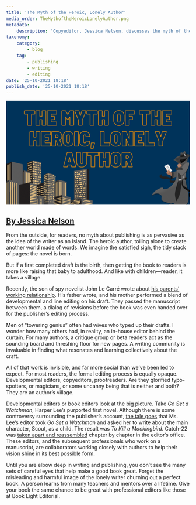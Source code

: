 ```yaml
---
title: 'The Myth of the Heroic, Lonely Author'
media_order: TheMythoftheHeroicLonelyAuthor.png
metadata:
    description: 'Copyeditor, Jessica Nelson, discusses the myth of the writer as an island. The truth is, writing takes a village.'
taxonomy:
    category:
        - blog
    tag:
        - publishing
        - writing
        - editing
date: '25-10-2021 18:18'
publish_date: '25-10-2021 18:18'
---
```


!["The Myth of the Heroic, Lonely Author"](TheMythoftheHeroicLonelyAuthor.png)

## [By Jessica Nelson](http://booklighteditorial.com/team#jessica)

From the outside, for readers, no myth about publishing is as pervasive as the idea of the writer as an island. The heroic author, toiling alone to create another world made of words. We imagine the satisfied sigh, the tidy stack of pages: the novel is born.  

But if a first completed draft is the birth, then getting the book to readers is more like raising that baby to adulthood. And like with children—reader, it takes a village. 

Recently, the son of spy novelist John Le Carré wrote about [his parents’ working relationship](https://www.theguardian.com/books/2021/mar/13/my-father-was-famous-as-john-le-carre-my-mother-was-his-crucial-covert-collaborator?target=_blank). His father wrote, and his mother performed a blend of developmental and line editing on his draft. They passed the manuscript between them, a dialog of revisions before the book was even handed over for the publisher’s editing process. 

Men of “towering genius” often had wives who typed up their drafts. I wonder how many others had, in reality, an in-house editor behind the curtain. For many authors, a critique group or beta readers act as the sounding board and threshing floor for new pages. A writing community is invaluable in finding what resonates and learning collectively about the craft. 

All of that work is invisible, and far more social than we’ve been led to expect. For most readers, the formal editing process is equally opaque. Developmental editors, copyeditors, proofreaders. Are they glorified typo-spotters, or magicians, or some uncanny being that is neither and both? They are an author’s village.

Developmental editors or book editors look at the big picture. Take _Go Set a Watchman_, Harper Lee’s purported first novel. Although there is some controversy surrounding the publisher’s account, [the tale goes](https://www.vox.com/2015/7/16/8974447/harper-lee-go-set-a-watchman-racism-controversy?target=_blank) that Ms. Lee’s editor took _Go Set a Watchman_ and asked her to write about the main character, Scout, as a child. The result was _To Kill a Mockingbird_. Catch-22 was [taken apart and reassembled](https://www.mentalfloss.com/article/12318/8-great-moments-history-editing?target=_blank) chapter by chapter in the editor’s office. These editors, and the subsequent professionals who work on a manuscript, are collaborators working closely with authors to help their vision shine in its best possible form.

Until you are elbow deep in writing and publishing, you don’t see the many sets of careful eyes that help make a good book great. Forget the misleading and harmful image of the lonely writer churning out a perfect book. A person learns from many teachers and mentors over a lifetime. Give your book the same chance to be great with professional editors like those at Book Light Editorial.
